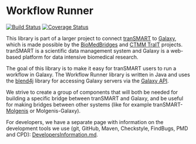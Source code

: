 # Workflow Runner

[![Build Status](https://travis-ci.org/CTMM-TraIT/trait_workflow_runner.png)](https://travis-ci.org/CTMM-TraIT/trait_workflow_runner)
[![Coverage Status](https://coveralls.io/repos/CTMM-TraIT/trait_workflow_runner/badge.png)](https://coveralls.io/r/CTMM-TraIT/trait_workflow_runner)

This library is part of a larger project to connect [tranSMART](http://transmartfoundation.org/) to [Galaxy](https://usegalaxy.org/), which is made possible by the [BioMedBridges](http://www.biomedbridges.eu/) and [CTMM TraIT](http://www.ctmm-trait.nl/) projects. tranSMART is a scientific data management system and Galaxy is a web-based platform for data intensive biomedical research.

The goal of this library is to make it easy for tranSMART users to run a workflow in Galaxy. The Workflow Runner library is written in Java and uses the [blend4j](https://github.com/jmchilton/blend4j) library for accessing Galaxy servers via the [Galaxy API](https://wiki.galaxyproject.org/Events/GCC2013/TrainingDay/API).

We strive to create a group of components that will both be needed for building a specific bridge between tranSMART and Galaxy, and be useful for making bridges between other systems (like for example tranSMART-[Molgenis](http://www.molgenis.org/wiki/WikiStart) or Molgenis-Galaxy).

For developers, we have a separate page with information on the development tools we use (git, GitHub, Maven, Checkstyle, FindBugs, PMD and CPD): [DevelopersInformation.md](src/documentation/DevelopersInformation.md).
